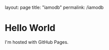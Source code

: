 layout: page
title: "iamodb"
permalink: /iamodb

<!DOCTYPE html>
<html>
<body>
<h1>Hello World</h1>
<p>I'm hosted with GitHub Pages.</p>
</body>
</html>
